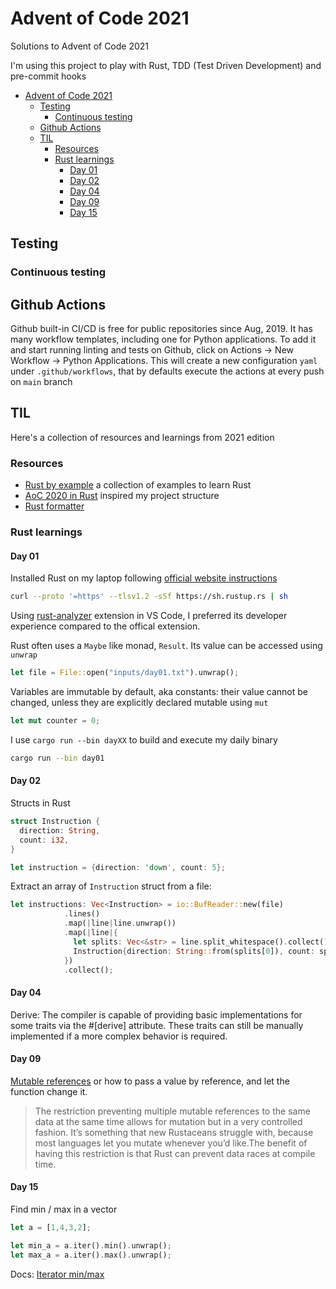 # Advent of Code 2021
Solutions to Advent of Code 2021

I'm using this project to play with Rust, TDD (Test Driven Development) and pre-commit hooks
- [Advent of Code 2021](#advent-of-code-2021)
  - [Testing](#testing)
    - [Continuous testing](#continuous-testing)
  - [Github Actions](#github-actions)
  - [TIL](#til)
    - [Resources](#resources)
    - [Rust learnings](#rust-learnings)
      - [Day 01](#day-01)
      - [Day 02](#day-02)
      - [Day 04](#day-04)
      - [Day 09](#day-09)
      - [Day 15](#day-15)

## Testing

### Continuous testing

## Github Actions

Github built-in CI/CD is free for public repositories since Aug, 2019. It has many workflow templates, including one for Python applications. To add it and start running linting and tests on Github, click on Actions -> New Workflow -> Python Applications. This will create a new configuration `yaml` under `.github/workflows`, that by defaults execute the actions at every push on `main` branch 

## TIL

Here's a collection of resources and learnings from 2021 edition

### Resources

- [Rust by example](https://github.com/rust-lang/rust-by-example) a collection of examples to learn Rust
- [AoC 2020 in Rust](https://github.com/duarten/advent-of-code/tree/main/aoc2020) inspired my project structure
- [Rust formatter](https://github.com/rust-lang/rustfmt)

### Rust learnings

#### Day 01

Installed Rust on my laptop following [official website instructions](https://www.rust-lang.org/tools/install)

```bash
curl --proto '=https' --tlsv1.2 -sSf https://sh.rustup.rs | sh
```

Using [rust-analyzer](https://marketplace.visualstudio.com/items?itemName=matklad.rust-analyzer) extension in VS Code, I preferred its developer experience compared to the offical extension.

Rust often uses a `Maybe` like monad, `Result`. Its value can be accessed using `unwrap`

```rust
let file = File::open("inputs/day01.txt").unwrap();
```

Variables are immutable by default, aka constants: their value cannot be changed, unless they are explicitly declared mutable using `mut`

```rust
let mut counter = 0;
```

I use `cargo run --bin dayXX` to build and execute my daily binary

```bash
cargo run --bin day01
```

#### Day 02

Structs in Rust

```rust
struct Instruction {
  direction: String,
  count: i32,
}

let instruction = {direction: 'down', count: 5};
```

Extract an array of `Instruction` struct from a file:

```rust
let instructions: Vec<Instruction> = io::BufReader::new(file)
            .lines()
            .map(|line|line.unwrap())
            .map(|line|{
              let splits: Vec<&str> = line.split_whitespace().collect();
              Instruction{direction: String::from(splits[0]), count: splits[1].parse().unwrap()}
            })
            .collect();
```

#### Day 04

Derive: The compiler is capable of providing basic implementations for some traits via the #[derive] attribute. These traits can still be manually implemented if a more complex behavior is required.

#### Day 09

[Mutable references](https://doc.rust-lang.org/book/ch04-02-references-and-borrowing.html#mutable-references) or how to pass a value by reference, and let the function change it.

>The restriction preventing multiple mutable references to the same data at the same time allows for mutation but in a very controlled fashion. It’s something that new Rustaceans struggle with, because most languages let you mutate whenever you’d like.The benefit of having this restriction is that Rust can prevent data races at compile time.

#### Day 15

Find min / max in a vector

```rust
let a = [1,4,3,2];

let min_a = a.iter().min().unwrap();
let max_a = a.iter().max().unwrap();
```

Docs: [Iterator min/max](https://doc.rust-lang.org/std/iter/trait.Iterator.html#examples-42)